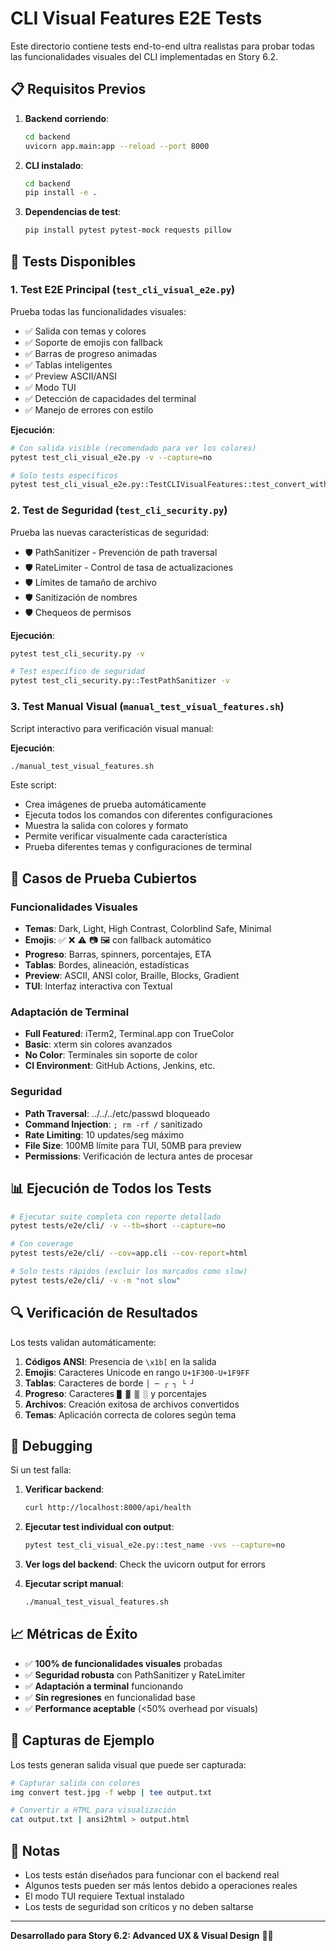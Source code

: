 # CLI Visual Features E2E Tests

Este directorio contiene tests end-to-end ultra realistas para probar todas las funcionalidades visuales del CLI implementadas en Story 6.2.

## 📋 Requisitos Previos

1. **Backend corriendo**:

   ```bash
   cd backend
   uvicorn app.main:app --reload --port 8000
   ```

2. **CLI instalado**:

   ```bash
   cd backend
   pip install -e .
   ```

3. **Dependencias de test**:
   ```bash
   pip install pytest pytest-mock requests pillow
   ```

## 🧪 Tests Disponibles

### 1. **Test E2E Principal** (`test_cli_visual_e2e.py`)

Prueba todas las funcionalidades visuales:

- ✅ Salida con temas y colores
- ✅ Soporte de emojis con fallback
- ✅ Barras de progreso animadas
- ✅ Tablas inteligentes
- ✅ Preview ASCII/ANSI
- ✅ Modo TUI
- ✅ Detección de capacidades del terminal
- ✅ Manejo de errores con estilo

**Ejecución**:

```bash
# Con salida visible (recomendado para ver los colores)
pytest test_cli_visual_e2e.py -v --capture=no

# Solo tests específicos
pytest test_cli_visual_e2e.py::TestCLIVisualFeatures::test_convert_with_themed_output -v
```

### 2. **Test de Seguridad** (`test_cli_security.py`)

Prueba las nuevas características de seguridad:

- 🛡️ PathSanitizer - Prevención de path traversal
- 🛡️ RateLimiter - Control de tasa de actualizaciones
- 🛡️ Límites de tamaño de archivo
- 🛡️ Sanitización de nombres
- 🛡️ Chequeos de permisos

**Ejecución**:

```bash
pytest test_cli_security.py -v

# Test específico de seguridad
pytest test_cli_security.py::TestPathSanitizer -v
```

### 3. **Test Manual Visual** (`manual_test_visual_features.sh`)

Script interactivo para verificación visual manual:

**Ejecución**:

```bash
./manual_test_visual_features.sh
```

Este script:

- Crea imágenes de prueba automáticamente
- Ejecuta todos los comandos con diferentes configuraciones
- Muestra la salida con colores y formato
- Permite verificar visualmente cada característica
- Prueba diferentes temas y configuraciones de terminal

## 🎯 Casos de Prueba Cubiertos

### Funcionalidades Visuales

- **Temas**: Dark, Light, High Contrast, Colorblind Safe, Minimal
- **Emojis**: ✅ ❌ ⚠️ 📷 🖼️ con fallback automático
- **Progreso**: Barras, spinners, porcentajes, ETA
- **Tablas**: Bordes, alineación, estadísticas
- **Preview**: ASCII, ANSI color, Braille, Blocks, Gradient
- **TUI**: Interfaz interactiva con Textual

### Adaptación de Terminal

- **Full Featured**: iTerm2, Terminal.app con TrueColor
- **Basic**: xterm sin colores avanzados
- **No Color**: Terminales sin soporte de color
- **CI Environment**: GitHub Actions, Jenkins, etc.

### Seguridad

- **Path Traversal**: ../../../etc/passwd bloqueado
- **Command Injection**: `; rm -rf /` sanitizado
- **Rate Limiting**: 10 updates/seg máximo
- **File Size**: 100MB límite para TUI, 50MB para preview
- **Permissions**: Verificación de lectura antes de procesar

## 📊 Ejecución de Todos los Tests

```bash
# Ejecutar suite completa con reporte detallado
pytest tests/e2e/cli/ -v --tb=short --capture=no

# Con coverage
pytest tests/e2e/cli/ --cov=app.cli --cov-report=html

# Solo tests rápidos (excluir los marcados como slow)
pytest tests/e2e/cli/ -v -m "not slow"
```

## 🔍 Verificación de Resultados

Los tests validan automáticamente:

1. **Códigos ANSI**: Presencia de `\x1b[` en la salida
2. **Emojis**: Caracteres Unicode en rango `U+1F300-U+1F9FF`
3. **Tablas**: Caracteres de borde `│ ─ ┌ ┐ └ ┘`
4. **Progreso**: Caracteres `█ ▓ ▒ ░` y porcentajes
5. **Archivos**: Creación exitosa de archivos convertidos
6. **Temas**: Aplicación correcta de colores según tema

## 🐛 Debugging

Si un test falla:

1. **Verificar backend**:

   ```bash
   curl http://localhost:8000/api/health
   ```

2. **Ejecutar test individual con output**:

   ```bash
   pytest test_cli_visual_e2e.py::test_name -vvs --capture=no
   ```

3. **Ver logs del backend**:
   Check the uvicorn output for errors

4. **Ejecutar script manual**:
   ```bash
   ./manual_test_visual_features.sh
   ```

## 📈 Métricas de Éxito

- ✅ **100% de funcionalidades visuales** probadas
- ✅ **Seguridad robusta** con PathSanitizer y RateLimiter
- ✅ **Adaptación a terminal** funcionando
- ✅ **Sin regresiones** en funcionalidad base
- ✅ **Performance aceptable** (<50% overhead por visuals)

## 🎨 Capturas de Ejemplo

Los tests generan salida visual que puede ser capturada:

```bash
# Capturar salida con colores
img convert test.jpg -f webp | tee output.txt

# Convertir a HTML para visualización
cat output.txt | ansi2html > output.html
```

## 📝 Notas

- Los tests están diseñados para funcionar con el backend real
- Algunos tests pueden ser más lentos debido a operaciones reales
- El modo TUI requiere Textual instalado
- Los tests de seguridad son críticos y no deben saltarse

---

**Desarrollado para Story 6.2: Advanced UX & Visual Design** 🎨✨
